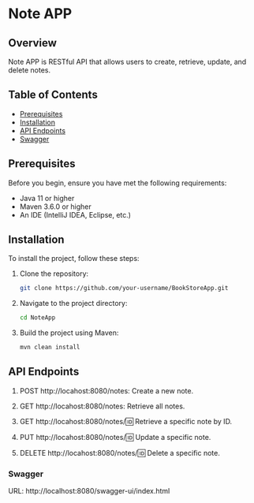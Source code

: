 # Note APP

## Overview
Note APP is RESTful API that allows users to create, retrieve, update, and delete notes.
## Table of Contents
- [Prerequisites](#prerequisites)
- [Installation](#installation)
- [API Endpoints](#api-endpoints)
- [Swagger](#swagger)


## Prerequisites
Before you begin, ensure you have met the following requirements:
- Java 11 or higher
- Maven 3.6.0 or higher
- An IDE (IntelliJ IDEA, Eclipse, etc.) 

## Installation
To install the project, follow these steps:

1. Clone the repository:
    ```sh
    git clone https://github.com/your-username/BookStoreApp.git
    ```

2. Navigate to the project directory:
    ```sh
    cd NoteApp
    ```

3. Build the project using Maven:
    ```sh
    mvn clean install
    ```

## API Endpoints
1. POST http://locahost:8080/notes: Create a new note.

2. GET http://locahost:8080/notes: Retrieve all notes.

3. GET http://locahost:8080/notes/:id: Retrieve a specific note by ID. 

4. PUT http://locahost:8080/notes/:id: Update a specific note. 

5. DELETE http://locahost:8080/notes/:id: Delete a specific note.

### Swagger
URL: http://localhost:8080/swagger-ui/index.html